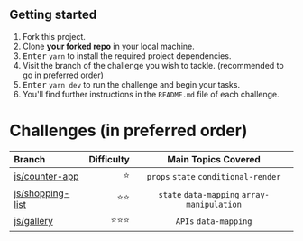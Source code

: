 ## Getting started

1. Fork this project.
2. Clone **your forked repo** in your local machine.
3. <kbd>Enter</kbd> `yarn` to install the required project dependencies.
4. Visit the branch of the challenge you wish to tackle. (recommended to go in preferred order)
5. <kbd>Enter</kbd> `yarn dev` to run the challenge and begin your tasks.
6. You'll find further instructions in the `README.md` file of each challenge.

# Challenges (in preferred order)

| Branch               |                  Difficulty |                      Main Topics Covered                      |
| :------------------- | --------------------------: | :-----------------------------------------------------------: |
| [js/counter-app](https://github.com/OttrTechnology/react-assessment/tree/js/counter-app)       |                      :star: |             `props` `state` `conditional-render`              |
| [js/shopping-list](https://github.com/OttrTechnology/react-assessment/tree/js/shopping-list)       |                      :star::star: |             `state` `data-mapping` `array-manipulation`              |
| [js/gallery](https://github.com/OttrTechnology/react-assessment/tree/js/gallery)       |                      :star::star::star: |             `APIs` `data-mapping`              |
